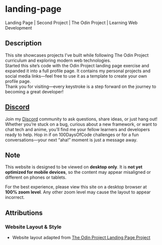 # landing-page
Landing Page | Second Project | The Odin Project | Learning Web Development
## Description
This site showcases projects I’ve built while following The Odin Project curriculum and exploring modern web technologies.  
Started this site’s code with the Odin Project landing page exercise and expanded it into a full profile page. It contains my personal projects and social media links—feel free to use it as a template to create your own profile page.  
Thank you for visiting—every keystroke is a step forward on the journey to becoming a great developer!
## [Discord](https://discord.gg/BxkuyA8B4R)
Join my [Discord](https://discord.gg/BxkuyA8B4R) community to ask questions, share ideas, or just hang out! Whether you’re stuck on a bug, curious about a new framework, or want to chat tech and anime, you’ll find me your fellow learners and developers ready to help. Hop in if on 100DaysOfCode challenges or for a fun conversations—your next “aha!” moment is just a message away.
## Note
This website is designed to be viewed on __desktop only__.
It is __not yet optimized for mobile devices__, so the content may appear misaligned or different on phones or tablets.

For the best experience, please view this site on a desktop browser at __100% zoom level__. Any other zoom level may cause the layout to appear incorrect.

## Attributions
### Website Layout & Style
- Website layout adapted from [The Odin Project Landing Page Project](https://www.theodinproject.com/lessons/foundations-landing-page) 